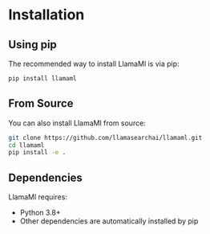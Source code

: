 # Installation

## Using pip

The recommended way to install LlamaMl is via pip:

```bash
pip install llamaml
```

## From Source

You can also install LlamaMl from source:

```bash
git clone https://github.com/llamasearchai/llamaml.git
cd llamaml
pip install -e .
```

## Dependencies

LlamaMl requires:

- Python 3.8+
- Other dependencies are automatically installed by pip

